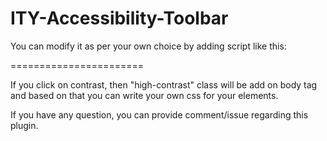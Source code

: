 # ITY-Accessibility-Toolbar
You can modify it as per your own choice by adding script like this: 
<script>
    AccessibilityToolbar({
        bgColor: "rgba(0,0,0,0.6)",
        btnBgColor: "#222",
        btnTextColor: "#fff",
        btnHoverBgColor: "#fff",
        btnHoverTextColor: "#000",
        contrastBg: "#000",
        contrastText: "#ff0",
        position: "top-left",
        fontStep: 2
    });
</script>

=======================

If you click on contrast, then "high-contrast" class will be add on body tag and based on that you can write your own css for your elements.

If you have any question, you can provide comment/issue regarding this plugin.


